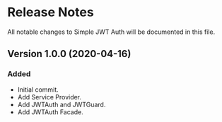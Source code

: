 # Release Notes

All notable changes to Simple JWT Auth will be documented in this file.

## Version 1.0.0 (2020-04-16)

### Added
- Initial commit.
- Add Service Provider.
- Add JWTAuth and JWTGuard.
- Add JWTAuth Facade.